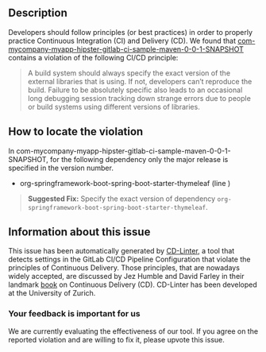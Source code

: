 
## Description
Developers should follow principles (or best practices) in order to properly practice Continuous Integration (CI) and Delivery (CD).
We found that [com-mycompany-myapp-hipster-gitlab-ci-sample-maven-0-0-1-SNAPSHOT](https://gitlab.com/atomfrede/jhipster-ci-example-maven/blob/master/.gitlab-ci.yml) contains a violation of the following CI/CD principle:

> A build system should always specify the exact version of the external libraries that is using.
If not, developers can’t reproduce the build. Failure to be absolutely specific also leads to an occasional long debugging session tracking down strange errors due to people or build systems using different versions of libraries.

## How to locate the violation

In com-mycompany-myapp-hipster-gitlab-ci-sample-maven-0-0-1-SNAPSHOT, for the following dependency only the major release is specified in the version number.

* org-springframework-boot-spring-boot-starter-thymeleaf (line )

> **Suggested Fix:** Specify the exact version of dependency `org-springframework-boot-spring-boot-starter-thymeleaf`.

## Information about this issue

This issue has been automatically generated by [CD-Linter](https://gitlab.com/Jancso/configuration-analytics), a tool that detects settings in the GitLab CI/CD Pipeline Configuration that violate the principles of Continuous Delivery. Those principles, that are nowadays widely accepted, are discussed by Jez Humble and David Farley in their landmark [book](https://www.oreilly.com/library/view/continuous-delivery-reliable/9780321670250/) on Continuous Delivery (CD). CD-Linter has been developed at the University of Zurich.

### Your feedback is important for us
We are currently evaluating the effectiveness of our tool. If you agree on the reported violation and are willing to fix it, please upvote this issue.
